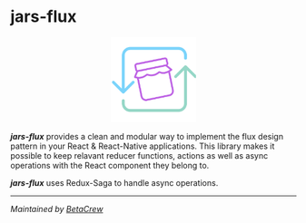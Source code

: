 # jars-flux

<p align="center">
    <img src="./assets/logo.svg" height="150">
</p>

***jars-flux*** provides a clean and modular way to implement the flux design pattern in your React & React-Native applications. This library makes it possible to keep relavant reducer functions, actions as well as async operations with the React component they belong to.

***jars-flux*** uses Redux-Saga to handle async operations.



---
 *Maintained by [BetaCrew](www.betacrew.io)*
